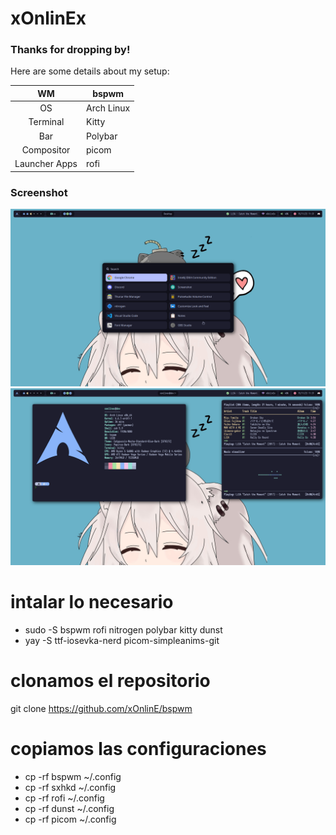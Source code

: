 # xOnlinEx
### Thanks for dropping by!
Here are some details about my setup:

|       WM      | bspwm      |
|:-------------:|------------|
|       OS      | Arch Linux |
|    Terminal   |    Kitty   |
|      Bar      |   Polybar  |
|   Compositor  |    picom   |
| Launcher Apps |    rofi    |

### Screenshot
![Image text](https://github.com/xOnlinEx/bspwm/blob/main/.screenshots/1.png)
![Image text](https://github.com/xOnlinEx/bspwm/blob/main/.screenshots/2.png)

# intalar lo necesario
- sudo -S bspwm rofi nitrogen polybar kitty dunst
- yay -S ttf-iosevka-nerd picom-simpleanims-git

# clonamos el repositorio
git clone https://github.com/xOnlinE/bspwm

# copiamos las configuraciones
- cp -rf bspwm ~/.config
- cp -rf sxhkd ~/.config
- cp -rf rofi ~/.config
- cp -rf dunst ~/.config
- cp -rf picom ~/.config

